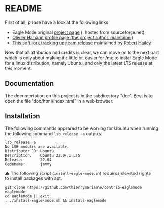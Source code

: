 # README

First of all, please have a look at the following links
 - Eagle Mode original [project page](https://sourceforge.net/projects/eaglemode/) (ℹ hosted from sourceforge.net),
 - [Olivier Hamann profile page (the project author, maintainer)](https://libregamewiki.org/Oliver_Hamann)
 - [This soft-fork tracking upsteam release](https://github.com/Osndok/eaglemode)
   maintained by [Robert Hailey](https://github.com/Osndok)

Now that all attribution and credits is clear,
we can move on to the next part which is only
about making it a little bit easier for /me
to install Eagle Mode for a linux distribution,
namely Ubuntu, and only the latest LTS release at this moment.

## Documentation

The documentation on this project is in the subdirectory "doc".
Best is to open the file "doc/html/index.html" in a web browser.

## Installation

The following commands appeared to be working
for Ubuntu when running the following command 
`lsb_release -a` outputs

```shell
lsb_release -a
No LSB modules are available.
Distributor ID: Ubuntu
Description:    Ubuntu 22.04.1 LTS
Release:        22.04
Codename:       jammy
```

⚠ The following script (`install-eagle-mode.sh`) requires elevated rights  
to install packages with apt.

```shell
git clone https://github.com/thierrymarianne/contrib-eaglemode eaglemode
cd eaglemode || exit
. ./install-eagle-mode.sh && install-eaglemode
```
